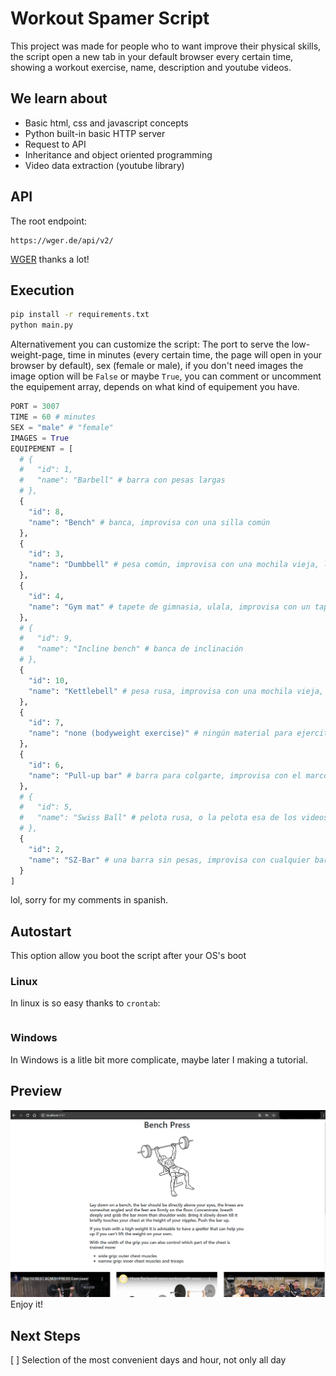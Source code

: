 # Workout Spamer Script
This project was made for people who to want improve their physical skills, the script open a new tab in your default browser every certain time, showing a workout 
exercise, name, description and youtube videos.

## We learn about
* Basic html, css and javascript concepts
* Python built-in basic HTTP server
* Request to API
* Inheritance and object oriented programming
* Video data extraction (youtube library)

## API 
The root endpoint:
```
https://wger.de/api/v2/
```
[WGER](https://wger.de/es/software/features) thanks a lot!

## Execution

```bash
pip install -r requirements.txt
python main.py
```

Alternativement you can customize the script: The port to serve the low-weight-page, time in minutes (every certain time, the page will open in your browser by default), sex (female or male), if you don't need images the image option will be `False` or maybe `True`, you can comment or uncomment the equipement array, depends on what kind of equipement you have.

```python
PORT = 3007
TIME = 60 # minutes
SEX = "male" # "female"
IMAGES = True
EQUIPEMENT = [
  # {
  #   "id": 1,
  #   "name": "Barbell" # barra con pesas largas
  # },
  {
    "id": 8,
    "name": "Bench" # banca, improvisa con una silla común
  },
  {
    "id": 3,
    "name": "Dumbbell" # pesa común, improvisa con una mochila vieja, llenala de libros y cosas pesadas, alternativamente siempre hay una silla mejor si es de metal
  },
  {
    "id": 4,
    "name": "Gym mat" # tapete de gimnasia, ulala, improvisa con un tapete común :P
  },
  # {
  #   "id": 9,
  #   "name": "Incline bench" # banca de inclinación
  # },
  {
    "id": 10,
    "name": "Kettlebell" # pesa rusa, improvisa con una mochila vieja, llenala de libros y cosas pesadas
  },
  {
    "id": 7,
    "name": "none (bodyweight exercise)" # ningún material para ejercitarte, calistenia
  },
  {
    "id": 6,
    "name": "Pull-up bar" # barra para colgarte, improvisa con el marco de tu puerta 
  },
  # {
  #   "id": 5,
  #   "name": "Swiss Ball" # pelota rusa, o la pelota esa de los videos en los que dos sujetos colisionan
  # },
  {
    "id": 2,
    "name": "SZ-Bar" # una barra sin pesas, improvisa con cualquier barra
  }
]
```
lol, sorry for my comments in spanish.

## Autostart
This option allow you boot the script after your OS's boot

### Linux
In linux is so easy thanks to `crontab`:
```
```

### Windows
In Windows is a litle bit more complicate, maybe later I making a tutorial.


## Preview
<img alt="Demo " src="https://raw.githubusercontent.com/cr0wg4n/automatic-workout-routine/master/assets/preview.PNG"/>
<br>
Enjoy it!

## Next Steps 
[ ] Selection of the most convenient days and hour, not only all day
